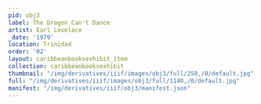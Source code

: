 ```yaml
---
pid: obj3
label: The Dragon Can't Dance
artist: Earl Lovelace
_date: '1979'
location: Trinidad
order: '02'
layout: caribbeanbooksexhibit_item
collection: caribbeanbooksexhibit
thumbnail: "/img/derivatives/iiif/images/obj3/full/250,/0/default.jpg"
full: "/img/derivatives/iiif/images/obj3/full/1140,/0/default.jpg"
manifest: "/img/derivatives/iiif/obj3/manifest.json"
---
```

